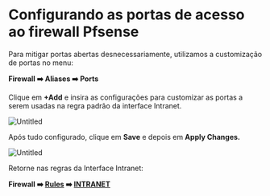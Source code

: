 # Configurando as portas de acesso ao firewall Pfsense

Para mitigar portas abertas desnecessariamente, utilizamos a customização de portas no menu: 

**Firewall ➡️ Aliases ➡️ Ports** 

Clique em **+Add** e insira as configurações para customizar as portas a serem usadas na regra padrão da interface Intranet. 

![Untitled](Configurando%20as%20portas%20de%20acesso%20ao%20firewall%20Pfsen%20c8cb2345835b47328ad082c64e66c6d1/Untitled.png)

Após tudo configurado, clique em **Save** e depois em **Apply Changes.** 

![Untitled](Configurando%20as%20portas%20de%20acesso%20ao%20firewall%20Pfsen%20c8cb2345835b47328ad082c64e66c6d1/Untitled%201.png)

Retorne nas regras da Interface Intranet: 

**Firewall ➡️ [Rules](http://192.168.56.10/firewall_rules.php) ➡️ [INTRANET](http://192.168.56.10/firewall_rules.php?if=lan)**